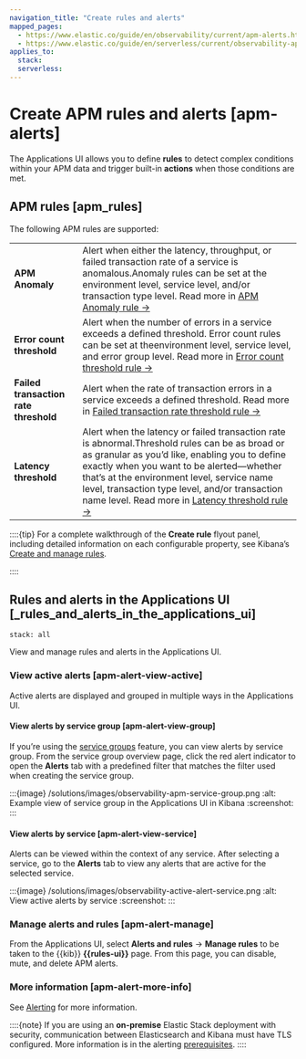 ```yaml
---
navigation_title: "Create rules and alerts"
mapped_pages:
  - https://www.elastic.co/guide/en/observability/current/apm-alerts.html
  - https://www.elastic.co/guide/en/serverless/current/observability-apm-alerts.html
applies_to:
  stack:
  serverless:
---
```


# Create APM rules and alerts [apm-alerts]


The Applications UI allows you to define **rules** to detect complex conditions within your APM data and trigger built-in **actions** when those conditions are met.


## APM rules [apm_rules]

The following APM rules are supported:

|     |     |
| --- | --- |
| **APM Anomaly** | Alert when either the latency, throughput, or failed transaction rate of a service is anomalous.Anomaly rules can be set at the environment level, service level, and/or transaction type level. Read more in [APM Anomaly rule →](../../../solutions/observability/incident-management/create-an-apm-anomaly-rule.md) |
| **Error count threshold** | Alert when the number of errors in a service exceeds a defined threshold. Error count rules can be set at theenvironment level, service level, and error group level. Read more in [Error count threshold rule →](../../../solutions/observability/incident-management/create-an-error-count-threshold-rule.md) |
| **Failed transaction rate threshold** | Alert when the rate of transaction errors in a service exceeds a defined threshold. Read more in [Failed transaction rate threshold rule →](../../../solutions/observability/incident-management/create-failed-transaction-rate-threshold-rule.md) |
| **Latency threshold** | Alert when the latency or failed transaction rate is abnormal.Threshold rules can be as broad or as granular as you’d like, enabling you to define exactly when you want to be alerted—​whether that’s at the environment level, service name level, transaction type level, and/or transaction name level. Read more in [Latency threshold rule →](../../../solutions/observability/incident-management/create-latency-threshold-rule.md) |

::::{tip}
For a complete walkthrough of the **Create rule** flyout panel, including detailed information on each configurable property, see Kibana’s [Create and manage rules](../../../explore-analyze/alerts-cases/alerts/create-manage-rules.md).

::::

## Rules and alerts in the Applications UI [_rules_and_alerts_in_the_applications_ui]
```{applies_to}
stack: all
```

View and manage rules and alerts in the Applications UI.


### View active alerts [apm-alert-view-active]

Active alerts are displayed and grouped in multiple ways in the Applications UI.


#### View alerts by service group [apm-alert-view-group]

If you’re using the [service groups](../../../solutions/observability/apps/services.md#service-groups) feature, you can view alerts by service group. From the service group overview page, click the red alert indicator to open the **Alerts** tab with a predefined filter that matches the filter used when creating the service group.

:::{image} /solutions/images/observability-apm-service-group.png
:alt: Example view of service group in the Applications UI in Kibana
:screenshot:
:::


#### View alerts by service [apm-alert-view-service]

Alerts can be viewed within the context of any service. After selecting a service, go to the **Alerts** tab to view any alerts that are active for the selected service.

:::{image} /solutions/images/observability-active-alert-service.png
:alt: View active alerts by service
:screenshot:
:::


### Manage alerts and rules [apm-alert-manage]

From the Applications UI, select **Alerts and rules** → **Manage rules** to be taken to the {{kib}} **{{rules-ui}}** page. From this page, you can disable, mute, and delete APM alerts.


### More information [apm-alert-more-info]

See [Alerting](../../../explore-analyze/alerts-cases.md) for more information.

::::{note}
If you are using an **on-premise** Elastic Stack deployment with security, communication between Elasticsearch and Kibana must have TLS configured. More information is in the alerting [prerequisites](../../../explore-analyze/alerts-cases/alerts/alerting-setup.md#alerting-prerequisites).
::::